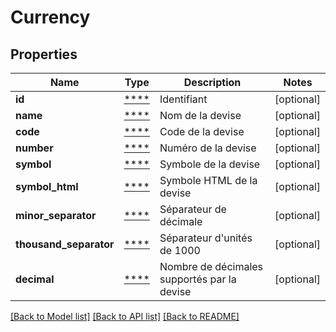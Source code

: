# Currency

## Properties
Name | Type | Description | Notes
------------ | ------------- | ------------- | -------------
**id** | [****](.md) | Identifiant | [optional] 
**name** | [****](.md) | Nom de la devise | [optional] 
**code** | [****](.md) | Code de la devise | [optional] 
**number** | [****](.md) | Numéro de la devise | [optional] 
**symbol** | [****](.md) | Symbole de la devise | [optional] 
**symbol_html** | [****](.md) | Symbole HTML de la devise | [optional] 
**minor_separator** | [****](.md) | Séparateur de décimale | [optional] 
**thousand_separator** | [****](.md) | Séparateur d&#x27;unités de 1000 | [optional] 
**decimal** | [****](.md) | Nombre de décimales supportés par la devise | [optional] 

[[Back to Model list]](../../README.md#documentation-for-models) [[Back to API list]](../../README.md#documentation-for-api-endpoints) [[Back to README]](../../README.md)

